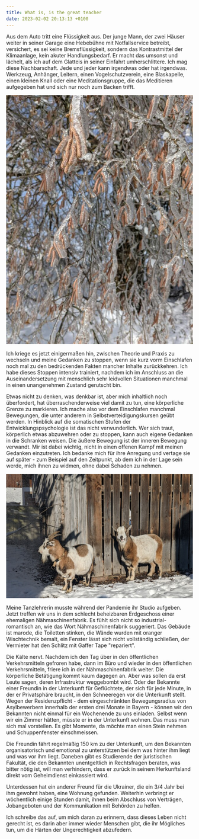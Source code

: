 ```yaml
---
title: What is, is the great teacher
date: 2023-02-02 20:13:13 +0100
---
```

Aus dem Auto tritt eine Flüssigkeit aus. Der junge Mann, der zwei Häuser weiter in seiner Garage eine Hebebühne mit Notfallservice betreibt, versichert, es sei keine Bremsflüssigkeit, sondern das Kontrastmittel der Klimaanlage, kein akuter Handlungsbedarf. Er macht das umsonst und lächelt, als ich auf dem Glatteis in seiner Einfahrt umherschlittere. Ich mag diese Nachbarschaft. Jede und jeder kann irgendwas oder hat irgendwas. Werkzeug, Anhänger, Leitern, einen Vogelschutzverein, eine Blaskapelle, einen kleinen Knall oder eine Meditationsgruppe, die das Meditieren aufgegeben hat und sich nur noch zum Backen trifft.

![](/uploads/haselnuss-winter.jpg)

Ich kriege es jetzt einigermaßen hin, zwischen Theorie und Praxis zu wechseln und meine Gedanken zu stoppen, wenn sie kurz vorm Einschlafen noch mal zu den bedrückenden Fakten mancher Inhalte zurückkehren. Ich habe dieses Stoppen intensiv trainiert, nachdem ich im Anschluss an die Auseinandersetzung mit menschlich sehr leidvollen Situationen manchmal in einen unangenehmen Zustand gerutscht bin.

Etwas nicht zu denken, was denkbar ist, aber mich inhaltlich noch überfordert, hat überraschenderweise viel damit zu tun, eine körperliche Grenze zu markieren. Ich mache also vor dem Einschlafen manchmal Bewegungen, die unter anderem in Selbstverteidigungskursen geübt werden. In Hinblick auf die somatischen Stufen der Entwicklungspsychologie ist das nicht verwunderlich. Wer sich traut, körperlich etwas abzuwehren oder zu stoppen, kann auch eigene Gedanken in die Schranken weisen. Die äußere Bewegung ist der inneren Bewegung verwandt. Mir ist dabei wichtig, nicht in einen offenen Kampf mit meinen Gedanken einzutreten. Ich bedanke mich für ihre Anregung und vertage sie auf später - zum Beispiel auf den Zeitpunkt, ab dem ich in der Lage sein werde, mich ihnen zu widmen, ohne dabei Schaden zu nehmen.

![](/uploads/ziegen-winter.jpg)

Meine Tanzlehrerin musste während der Pandemie ihr Studio aufgeben. Jetzt treffen wir uns in dem schlecht beheizbaren Erdgeschoss einer ehemaligen Nähmaschinenfabrik. Es fühlt sich nicht so industrial-romantisch an, wie das Wort Nähmaschinenfabrik suggeriert. Das Gebäude ist marode, die Toiletten stinken, die Wände wurden mit oranger Wischtechnik bemalt, ein Fenster lässt sich nicht vollständig schließen, der Vermieter hat den Schlitz mit Gaffer Tape "repariert".

Die Kälte nervt. Nachdem ich den Tag über in den öffentlichen Verkehrsmitteln gefroren habe, dann im Büro und wieder in den öffentlichen Verkehrsmitteln, friere ich in der Nähmaschinenfabrik weiter. Die körperliche Betätigung kommt kaum dagegen an. Aber was sollen da erst Leute sagen, deren Infrastruktur weggebombt wird. Oder der Bekannte einer Freundin in der Unterkunft für Geflüchtete, der sich für jede Minute, in der er Privatsphäre braucht, in den Schneeregen vor die Unterkunft stellt. Wegen der Residenzpflicht - dem eingeschränkten Bewegungsradius von Asylbewerbern innerhalb der ersten drei Monate in Bayern - können wir den Bekannten nicht einmal für ein Wochenende zu uns einladen. Selbst wenn wir ein Zimmer hätten, müsste er in der Unterkunft wohnen. Das muss man sich mal vorstellen. Es gibt Momente, da möchte man einen Stein nehmen und Schuppenfenster einschmeissen.

Die Freundin fährt regelmäßig 150 km zu der Unterkunft, um den Bekannten organisatorisch und emotional zu unterstützen bei dem was hinter ihm liegt und was vor ihm liegt. Daneben gibt es Studierende der juristischen Fakultät, die den Bekannten unentgeltlich in Rechtsfragen beraten, was bitter nötig ist, will man verhindern, dass er zurück in seinem Herkunftsland direkt vom Geheimdienst einkassiert wird.

Unterdessen hat ein anderer Freund für die Ukrainer, die ein 3/4 Jahr bei ihm gewohnt haben, eine Wohnung gefunden. Weiterhin verbringt er wöchentlich einige Stunden damit, ihnen beim Abschluss von Verträgen, Jobangeboten und der Kommunikation mit Behörden zu helfen.

Ich schreibe das auf, um mich daran zu erinnern, dass dieses Leben nicht gerecht ist, es darin aber immer wieder Menschen gibt, die ihr Mögliches tun, um die Härten der Ungerechtigkeit abzufedern.